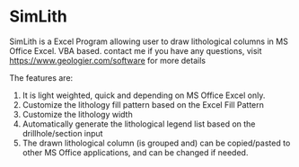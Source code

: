 # SimLith
SimLith is a Excel Program allowing user to draw lithological columns in MS Office Excel. VBA based. 
contact me if you have any questions, 
visit https://www.geologier.com/software for more details

The features are:

1. It is light weighted, quick and depending on MS Office Excel only.
2. Customize the lithology fill pattern based on the Excel Fill Pattern
3. Customize the lithology width
4. Automatically generate the lithological legend list based on the drillhole/section input
5. The drawn lithological column (is grouped and) can be copied/pasted to other MS Office applications, and can be changed if needed.

